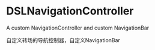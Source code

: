 # DSLNavigationController
A custom NavigationController and custom NavigationBar

自定义转场的导航控制器，自定义NavigationBar
